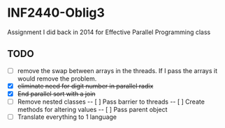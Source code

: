 # INF2440-Oblig3
Assignment I did back in 2014 for Effective Parallel Programming class

## TODO
- [ ] remove the swap between arrays in the threads. If I pass the arrays it would remove the problem.
- [x] ~~eliminate need for digit number in parallel radix~~
- [x] ~~End parallel sort with a join~~
- [ ] Remove nested classes
-- [ ] Pass barrier to threads
-- [ ] Create methods for altering values
-- [ ] Pass parent object
- [ ] Translate everything to 1 language
